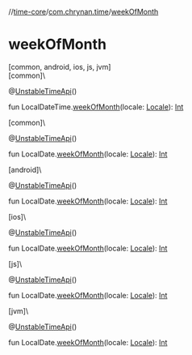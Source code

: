 //[time-core](../../index.md)/[com.chrynan.time](index.md)/[weekOfMonth](week-of-month.md)

# weekOfMonth

[common, android, ios, js, jvm]\
[common]\

@[UnstableTimeApi](-unstable-time-api/index.md)()

fun LocalDateTime.[weekOfMonth](week-of-month.md)(locale: [Locale](-locale/index.md)): [Int](https://kotlinlang.org/api/latest/jvm/stdlib/kotlin/-int/index.html)

[common]\

@[UnstableTimeApi](-unstable-time-api/index.md)()

fun LocalDate.[weekOfMonth](week-of-month.md)(locale: [Locale](-locale/index.md)): [Int](https://kotlinlang.org/api/latest/jvm/stdlib/kotlin/-int/index.html)

[android]\

@[UnstableTimeApi](-unstable-time-api/index.md)()

fun LocalDate.[weekOfMonth](index.md#1088308373%2FFunctions%2F219598131)(locale: [Locale](-locale/index.md#-1614710943%2FExtensions%2F219598131)): [Int](https://kotlinlang.org/api/latest/jvm/stdlib/kotlin/-int/index.html)

[ios]\

@[UnstableTimeApi](-unstable-time-api/index.md)()

fun LocalDate.[weekOfMonth](index.md#1088308373%2FFunctions%2F74489539)(locale: [Locale](-locale/index.md)): [Int](https://kotlinlang.org/api/latest/jvm/stdlib/kotlin/-int/index.html)

[js]\

@[UnstableTimeApi](-unstable-time-api/index.md)()

fun LocalDate.[weekOfMonth](index.md#1088308373%2FFunctions%2F1894250985)(locale: [Locale](-locale/index.md)): [Int](https://kotlinlang.org/api/latest/jvm/stdlib/kotlin/-int/index.html)

[jvm]\

@[UnstableTimeApi](-unstable-time-api/index.md)()

fun LocalDate.[weekOfMonth](index.md#1088308373%2FFunctions%2F-1191170225)(locale: [Locale](-locale/index.md#-1614710943%2FExtensions%2F-1191170225)): [Int](https://kotlinlang.org/api/latest/jvm/stdlib/kotlin/-int/index.html)
